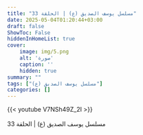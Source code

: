```yaml
---
title: "مسلسل يوسف الصديق (ع) | الحلقة 33"
date: 2025-05-04T01:20:44+03:00
draft: false
ShowToc: False
hiddenInHomeList: true
cover:
    image: img/5.png
    alt: 'صورة'
    caption: ''
    hidden: true
summary: ""
tags: ["مسلسل يوسف الصديق (ع)"]
categories: []
---
```


{{< youtube V7NSh49Z_2I >}}  
 <br>
مسلسل يوسف الصديق (ع) | الحلقة 33